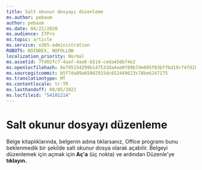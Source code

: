 ```yaml
---
title: Salt okunur dosyayı düzenleme
ms.author: pebaum
author: pebaum
ms.date: 04/21/2020
ms.audience: ITPro
ms.topic: article
ms.service: o365-administration
ROBOTS: NOINDEX, NOFOLLOW
localization_priority: Normal
ms.assetid: 7fd02fc7-4aaf-4ae6-b514-ceda456b74e2
ms.openlocfilehash: 8e795154299b147533da4ae0f89b7de005f83bffbd19cf4fd1b03c0d16d5598c
ms.sourcegitcommit: b5f7da89a650d2915dc652449623c78be6247175
ms.translationtype: MT
ms.contentlocale: tr-TR
ms.lasthandoff: 08/05/2021
ms.locfileid: "54101214"
---
```

# <a name="edit-a-read-only-file"></a>Salt okunur dosyayı düzenleme

Belge kitaplıklarında, belgenin adına tıklarsanız, Office programı bunu beklenmedik bir şekilde salt okunur dosya olarak açabilir. Belgeyi düzenlemek için açmak için **Aç'a** (üç nokta) ve ardından Düzenle'ye **tıklayın.**
  

